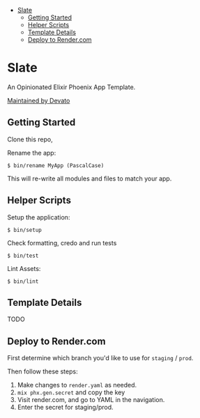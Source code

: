<!-- START doctoc generated TOC please keep comment here to allow auto update -->
<!-- DON'T EDIT THIS SECTION, INSTEAD RE-RUN doctoc TO UPDATE -->

- [Slate](#slate)
  - [Getting Started](#getting-started)
  - [Helper Scripts](#helper-scripts)
  - [Template Details](#template-details)
  - [Deploy to Render.com](#deploy-to-rendercom)

<!-- END doctoc generated TOC please keep comment here to allow auto update -->

# Slate

An Opinionated Elixir Phoenix App Template.

[Maintained by Devato](https://devato.com)

## Getting Started

Clone this repo,

Rename the app:

```
$ bin/rename MyApp (PascalCase)
```

This will re-write all modules and files to match your app.

## Helper Scripts

Setup the application:

```
$ bin/setup
```

Check formatting, credo and run tests

```
$ bin/test
```

Lint Assets:

```
$ bin/lint
```

## Template Details

TODO

## Deploy to Render.com

First determine which branch you'd like to use for `staging` / `prod`.

Then follow these steps:

1. Make changes to `render.yaml` as needed.
2. `mix phx.gen.secret` and copy the key
3. Visit render.com, and go to YAML in the navigation.
4. Enter the secret for staging/prod.
